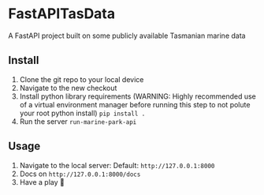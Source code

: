 # FastAPITasData
A FastAPI project built on some publicly available Tasmanian marine data

## Install
1. Clone the git repo to your local device
2. Navigate to the new checkout
3. Install python library requirements (WARNING: Highly recommended use of a virtual environment manager before running this step to not polute your root python install)
  ```pip install .```
5. Run the server
  ```run-marine-park-api```

## Usage
1. Navigate to the local server: Default:
   ```http://127.0.0.1:8000```
3. Docs on
   ```http://127.0.0.1:8000/docs```
5. Have a play 🎉
